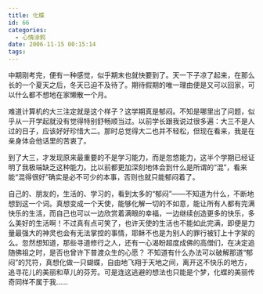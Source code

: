 ```yaml
---
title: 化蝶
id: 66
categories:
  - 心情涂鸦
date: 2006-11-15 00:15:14
tags:
---
```




 中期刚考完，便有一种感觉，似乎期末也就快要到了。天一下子凉了起来，在那么长的一个夏天之后，冬天已迫不及待了。期待假期的唯一理由便是又可以回家，可以什么都不想地在家懒散一个月。

 难道计算机的大三注定就是这个样子？这学期真是郁闷。不知是哪里出了问题，似乎从一开学起就没有觉得特别舒畅顺当过。以前学长跟我说过很多遍：大三不是人过的日子，应该好好珍惜大二。那时总觉得大二也并不轻松，但现在看来，我是在亲身体会他话里的苦衷了。

 到了大三，才发现原来最重要的不是学习能力，而是忽悠能力，这半个学期已经证明了我极端缺乏这种能力。比以前都更加深刻地体会到什么是所谓的“混”，看来能“混得很好”确实是必不可少的本事，否则也就只能郁闷着了。

 自己的、朋友的，生活的、学习的，看到太多的“郁闷”——不知道为什么，不断地想到这一个词。真想变成一个天使，能够化解一切的不如意，能让所有人都有完满快乐的生活，而自己也可以一边欣赏着满眼的幸福，一边继续创造更多的快乐，多么美好的生活啊！不过真有点可笑了，也许天使的生活也不能如此完满，即便是力量最强大的神灵也会有无法掌控的事情，耶稣不也是为别人的罪行被钉上十字架的么。忽然想知道，那些寻道修行之人，还有一心渴盼超度成佛的高僧们，在决定追随佛祖之时，是否也曾许下普渡众生的心愿？
 不知道有什么办法可以破解那道“郁闷”的咒符，真想化做一只蝴蝶，自由地飞翔于天地之间，离开这不快乐的地方，追寻花儿的美丽和草儿的芬芳。可是连这逃避的想法也只能是个梦，化蝶的美丽传奇同样不属于我……
